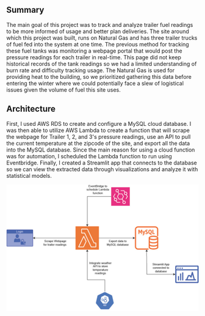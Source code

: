 ## Summary
The main goal of this project was to track and analyze trailer fuel readings to be more informed of usage and better plan deliveries. The site around which this project was built, runs on Natural Gas and has three trailer trucks of fuel fed into the system at one time. The previous method for tracking these fuel tanks was monitoring a webpage portal that would post the pressure readings for each trailer in real-time. This page did not keep historical records of the tank readings so we had a limited understanding of burn rate and  difficulty tracking usage. The Natural Gas is used for providing heat to the building, so we prioritized gathering this data before entering the winter where we could potentially face a slew of logistical issues given the volume of fuel this site uses. 

## Architecture
First, I used AWS RDS to create and configure a MySQL cloud database. I was then able to utilize AWS Lambda to create a function that will scrape the webpage for Trailer 1, 2, and 3's pressure readings, use an API to pull the current temperature at the zipcode of the site, and export all the data into the MySQL database. Since the main reason for using a cloud function was for automation, I scheduled the Lambda function to run using Eventbridge. Finally, I created a Streamlit app that connects to the database so we can view the extracted data through visualizations and analyze it with statistical models. 

![Cloud Solution Architecture](assets/Cloud_Solution.jpg)
